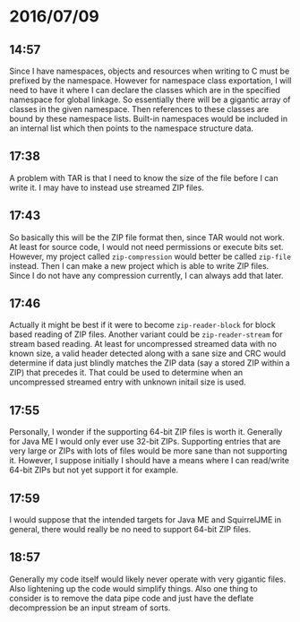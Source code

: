 # 2016/07/09

## 14:57

Since I have namespaces, objects and resources when writing to C must be
prefixed by the namespace. However for namespace class exportation, I will
need to have it where I can declare the classes which are in the specified
namespace for global linkage. So essentially there will be a gigantic array
of classes in the given namespace. Then references to these classes are bound
by these namespace lists. Built-in namespaces would be included in an internal
list which then points to the namespace structure data.

## 17:38

A problem with TAR is that I need to know the size of the file before I can
write it. I may have to instead use streamed ZIP files.

## 17:43

So basically this will be the ZIP file format then, since TAR would not work.
At least for source code, I would not need permissions or execute bits set.
However, my project called `zip-compression` would better be called `zip-file`
instead. Then I can make a new project which is able to write ZIP files. Since
I do not have any compression currently, I can always add that later.

## 17:46

Actually it might be best if it were to become `zip-reader-block` for block
based reading of ZIP files. Another variant could be `zip-reader-stream` for
stream based reading. At least for uncompressed streamed data with no known
size, a valid header detected along with a sane size and CRC would determine
if data just blindly matches the ZIP data (say a stored ZIP within a ZIP) that
precedes it. That could be used to determine when an uncompressed streamed
entry with unknown initail size is used.

## 17:55

Personally, I wonder if the supporting 64-bit ZIP files is worth it. Generally
for Java ME I would only ever use 32-bit ZIPs. Supporting entries that are
very large or ZIPs with lots of files would be more sane than not supporting
it. However, I suppose initially I should have a means where I can read/write
64-bit ZIPs but not yet support it for example.

## 17:59

I would suppose that the intended targets for Java ME and SquirrelJME in
general, there would really be no need to support 64-bit ZIP files.

## 18:57

Generally my code itself would likely never operate with very gigantic files.
Also lightening up the code would simplify things. Also one thing to consider
is to remove the data pipe code and just have the deflate decompression be an
input stream of sorts.

